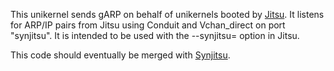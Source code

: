 This unikernel sends gARP on behalf of unikernels booted by [Jitsu](http://github.com/MagnusS/jitsu). It listens for ARP/IP pairs from Jitsu using Conduit and Vchan_direct on port "synjitsu". It is intended to be used with the --synjitsu= option in Jitsu.  

This code should eventually be merged with [Synjitsu](http://github.com/samoht/synjitsu).
